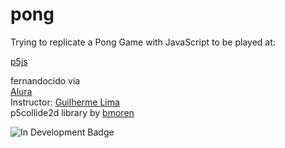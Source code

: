 # pong
Trying to replicate a Pong Game with JavaScript to be played at:

[p5js](https://editor.p5js.org/)

fernandocido via <br>
[Alura](https://courses.alura.com.br/) <br>
Instructor: [Guilherme Lima](https://linktr.ee/guilimadev) <br>
p5collide2d library by [bmoren](https://github.com/bmoren/p5.collide2D) <br>

![In Development Badge](https://img.shields.io/badge/status-In%20Development-yellow)
